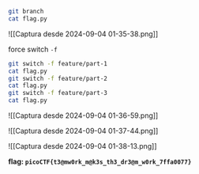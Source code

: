 ```bash
git branch
cat flag.py
```

![[Captura desde 2024-09-04 01-35-38.png]]

force switch `-f` 

```bash
git switch -f feature/part-1
cat flag.py
git switch -f feature/part-2
cat flag.py
git switch -f feature/part-3
cat flag.py
```

![[Captura desde 2024-09-04 01-36-59.png]]

![[Captura desde 2024-09-04 01-37-44.png]]

![[Captura desde 2024-09-04 01-38-13.png]]

**flag: `picoCTF{t3@mw0rk_m@k3s_th3_dr3@m_w0rk_7ffa0077}`**

